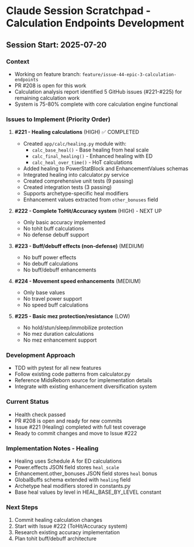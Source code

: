 # Claude Session Scratchpad - Calculation Endpoints Development

## Session Start: 2025-07-20

### Context
- Working on feature branch: `feature/issue-44-epic-3-calculation-endpoints`
- PR #208 is open for this work
- Calculation analysis report identified 5 GitHub issues (#221-#225) for remaining calculation work
- System is 75-80% complete with core calculation engine functional

### Issues to Implement (Priority Order)

1. **#221 - Healing calculations** (HIGH) ✅ COMPLETED
   - Created `app/calc/healing.py` module with:
     - `calc_base_heal()` - Base healing from heal scale
     - `calc_final_healing()` - Enhanced healing with ED
     - `calc_heal_over_time()` - HoT calculations
   - Added healing to PowerStatBlock and EnhancementValues schemas
   - Integrated healing into calculator.py service
   - Created comprehensive unit tests (9 passing)
   - Created integration tests (3 passing)
   - Supports archetype-specific heal modifiers
   - Enhancement values extracted from `other_bonuses` field

2. **#222 - Complete ToHit/Accuracy system** (HIGH) - NEXT UP
   - Only basic accuracy implemented
   - No tohit buff calculations
   - No defense debuff support

3. **#223 - Buff/debuff effects (non-defense)** (MEDIUM)
   - No buff power effects
   - No debuff calculations
   - No buff/debuff enhancements

4. **#224 - Movement speed enhancements** (MEDIUM)
   - Only base values
   - No travel power support
   - No speed buff calculations

5. **#225 - Basic mez protection/resistance** (LOW)
   - No hold/stun/sleep/immobilize protection
   - No mez duration calculations
   - No mez enhancement support

### Development Approach
- TDD with pytest for all new features
- Follow existing code patterns from calculator.py
- Reference MidsReborn source for implementation details
- Integrate with existing enhancement diversification system

### Current Status
- Health check passed
- PR #208 is open and ready for new commits
- Issue #221 (Healing) completed with full test coverage
- Ready to commit changes and move to Issue #222

### Implementation Notes - Healing
- Healing uses Schedule A for ED calculations
- Power.effects JSON field stores `heal_scale`
- Enhancement.other_bonuses JSON field stores `heal` bonus
- GlobalBuffs schema extended with `healing` field
- Archetype heal modifiers stored in constants.py
- Base heal values by level in HEAL_BASE_BY_LEVEL constant

### Next Steps
1. Commit healing calculation changes
2. Start with Issue #222 (ToHit/Accuracy system)
3. Research existing accuracy implementation
4. Plan tohit buff/debuff architecture